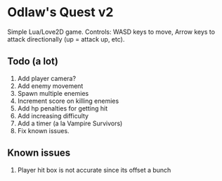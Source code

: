 # Odlaw's Quest v2

Simple Lua/Love2D game. Controls: WASD keys to move, Arrow keys to attack directionally (up = attack up, etc).

## Todo (a lot)
1. Add player camera?
2. Add enemy movement
3. Spawn multiple enemies
4. Increment score on killing enemies
5. Add hp penalties for getting hit
6. Add increasing difficulty
7. Add a timer (a la Vampire Survivors)
8. Fix known issues.

## Known issues
1. Player hit box is not accurate since its offset a bunch